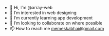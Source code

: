 - 👋 Hi, I’m @array-web
- 👀 I’m interested in web designing
- 🌱 I’m currently learning app development
- 💞️ I’m looking to collaborate on where possible
- 📫 How to reach me memeskabhai@gmail.com

<!---
array-web/array-web is a ✨ special ✨ repository because its `README.md` (this file) appears on your GitHub profile.
You can click the Preview link to take a look at your changes.
--->
